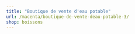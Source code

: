 ```yaml
---
title: "Boutique de vente d'eau potable"
url: /macenta/boutique-de-vente-deau-potable-3/
shop: boissons
---
```

